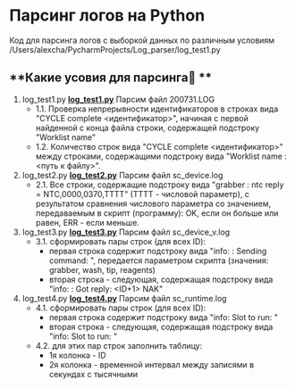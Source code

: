 # Парсинг логов на Python
Код для парсинга логов с выборкой данных по различным условиям
/Users/alexcha/PycharmProjects/Log_parser/log_test1.py
## **Какие усовия для парсинга🤔 **
1. log_test1.py [**log_test1.py**](Log_parser/log_test1.py) Парсим файл 200731.LOG
   - 1.1. Проверка непрерывности идентификаторов в строках вида "CYCLE complete <идентификатор>", начиная с первой найденной с конца файла строки, содержащей подстроку "Worklist name"
   - 1.2. Количество строк вида "CYCLE complete <идентификатор>" между строками, содержащими подстроку вида "Worklist name : <путь к файлу>".
2. log_test2.py [**log_test2.py**](Log_parser/log_test2.py) Парсим файл sc_device.log
   - 2.1. Все строки, содержащие подстроку вида "grabber : ntc reply = NTC,0000,0370,TTTT" (TTTT - числовой параметр), с результатом сравнения числового параметра со значением, передаваемым в скрипт (программу): OK, если он больше или равен, ERR - если меньше.
3. log_test3.py [**log_test3.py**](Log_parser/log_test3.py) Парсим файл sc_device_v.log
   - 3.1. сформировать пары строк (для всех ID):
     - первая строка содержит подстроку вида "info: <BOARD> : Sending command: <ID>", <BOARD> передается параметром скрипта (значения: grabber, wash, tip, reagents)
     - вторая строка - следующая, содержащая подстроку вида "info: <BOARD> : Got reply: <ID+1> NAK"
4. log_test4.py [**log_test4.py**](Log_parser/log_test4.py) Парсим файл sc_runtime.log
   - 4.1. сформировать пары строк (для всех ID):
     - первая строка содержит подстроку вида "info: Slot to run: <ID>"
     - вторая строка - следующая, содержащая подстроку вида "info: Slot to run: <ID>"
   - 4.2. для этих пар строк заполнить таблицу:
     - 1я колонка - ID
     - 2я колонка - временной интервал между записями в секундах с тысячными

###